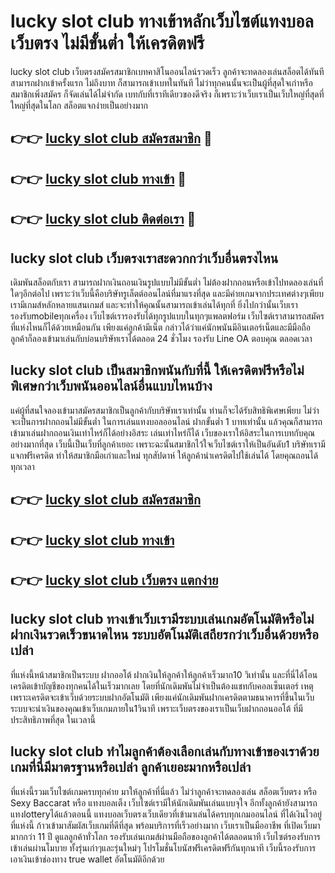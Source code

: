 # lucky slot club ทางเข้าหลักเว็บไซต์แทงบอลเว็บตรง ไม่มีขั้นต่ำ ให้เครดิตฟรี

lucky slot club เว็บตรงสมัครสมาชิกเบทคาสิโนออนไลน์รวดเร็ว ลูกค้าจะทดลองเล่นสล็อตได้ทันทีสามารถฝากเข้าครั้งแรก ไม่ถึงบาท ก็สามารถเข้าเบทในทันที ไม่ว่าทุกคนนั้นจะเป็นผู้ที่สุดใจเก่าหรือสมาชิกเพิ่งสมัคร ก็จัดเล่นได้ไม่จำกัด เบทกับที่เราทีเดียวของดีจริง ก็เพราะว่าเว็บเราเป็นเว็บใหญ่ที่สุดที่ใหญ่ที่สุดในโลก สล็อตแจกง่ายเป็นอย่างมาก

## 👉👉 [lucky slot club สมัครสมาชิก](https://bit.ly/3Ckzg5n) 🎰
## 👉👉 [lucky slot club ทางเข้า](https://bit.ly/3Ckzg5n) 🎰
## 👉👉 [lucky slot club ติดต่อเรา](https://bit.ly/3Ckzg5n) 🎰

## lucky slot club เว็บตรงเราสะดวกกว่าเว็บอื่นตรงไหน
เดิมพันสล็อตกับเรา สามารถฝากเงินถอนเงินรูปแบบไม่มีขั้นต่ำ ไม่ต้องฝากถอนหรือเข้าไปทดลองเล่นที่ใดๆอีกต่อไป เพราะว่าเว็บนี้คือบริษัทรูเล็ตต์ออนไลน์ที่มาแรงที่สุด และมีค่ายเกมจากประเทศต่างๆเพียบ เรามีเกมส์หลักหลายแสนเกมส์ และจะทำให้คุณนั้นสามารถเข้าเล่นได้ทุกที่ ยิ่งไปกว่านั้นเว็บเรารองรับmobileทุกเครื่อง เว็บไซต์เรารองรับได้ทุกรูปแบบในทุกๆแพลตฟอร์ม เว็บไซต์เราสามารถสมัครที่แห่งไหนก็ได้ด้วยเหมือนกัน เพียงแค่ลูกค้ามีเน็ต กล่าวได้ว่าแค่นักพนันมีอินเตอร์เน็ตและมีมือถือ ลูกค้าก็ลองเข้ามาเล่นกับบ่อนบริษัทเราได้ตลอด 24 ชั่วโมง รองรับ Line OA ตอบคุณ ตลอดเวลา

## lucky slot club เป็นสมาชิกพนันกับที่นี้ ให้เครดิตฟรีหรือไม่ พิเศษกว่าเว็บพนันออนไลน์อื่นแบบไหนบ้าง
แค่ผู้ที่สนใจลองเข้ามาสมัครสมาชิกเป็นลูกค้ากับบริษัทเราเท่านั้น ท่านก็จะได้รับสิทธิพิเศษเพียบ ไม่ว่าจะเป็นการฝากถอนไม่มีขั้นต่ำ ในการเล่นแทงบอลออนไลน์ ฝากขั้นต่ำ 1 บาทเท่านั้น แล้วคุณก็สามารถเข้ามาเล่นฝากถอนเงินเท่าไหร่ก็ได้อย่างอิสระ เล่นเท่าไหร่ก็ได้ เว็บของเราให้อิสระในการเบทกับคุณอย่างมากที่สุด เว็บนี้เป็นเว็บที่ลูกค้าเยอะ เพราะฉะนั้นสมาชิกไว้ใจเว็บไซต์เราให้เป็นอันดับ1 บริษัทเรามีแจกฟรีเครดิต ทำให้สมาชิกมือเก่าและใหม่ ทุกสัปดาห์ ให้ลูกค้านำเครดิตไปใช้เล่นได้ โดยคุณถอนได้ทุกเวลา

## 👉👉 [lucky slot club สมัครสมาชิก](https://bit.ly/3Ckzg5n)
## 👉👉 [lucky slot club ทางเข้า](https://bit.ly/3Ckzg5n)
## 👉👉 [lucky slot club เว็บตรง แตกง่าย](https://bit.ly/3Ckzg5n)

## lucky slot club ทางเข้าเว็บเรามีระบบเล่นเกมอัตโนมัติหรือไม่ ฝากเงินรวดเร็วขนาดไหน ระบบอัตโนมัติเสถียรกว่าเว็บอื่นด้วยหรือเปล่า
ที่แห่งนี้หน้าสมาชิกเป็นระบบ ฝากออโต้ ฝากเงินให้ลูกค้าให้ลูกค้าเร็วมาก10 วิเท่านั้น และที่นี่ได้โอนเครดิตเข้าบัญชีของทุกคนได้ในเร็วมากเลย โดยที่นักเดิมพันไม่จำเป็นต้องแชทกับคอลเซ็นเตอร์ เหตุเพราะเครดิตจะเข้าเว็บด้วยระบบฝากอัตโนมัติ เพียงแค่นักเดิมพันฝากเครดิตตามธนาคารที่ขึ้นในเว็บ ระบบจะนำเงินของคุณเข้าเว็บเกมภายใน1วินาที เพราะเว็บตรงของเราเป็นเว็บฝากถอนออโต้ ที่มีประสิทธิภาพที่สุด ในเวลานี้

## lucky slot club ทำไมลูกค้าต้องเลือกเล่นกับทางเข้าของเราด้วย เกมที่นี่มีมาตรฐานหรือเปล่า ลูกค้าเยอะมากหรือเปล่า
ที่แห่งนี้รวมเว็บไซต์เกมครบทุกค่าย มาให้ลูกค้าที่นี่แล้ว ไม่ว่าลูกค้าจะทดลองเล่น สล็อตเว็บตรง หรือ Sexy Baccarat หรือ แทงบอลเต็ง เว็บไซต์เรามีให้นักเดิมพันเล่นแบบจุใจ อีกทั้งลูกค้ายังสามารถแทงlotteryได้แล้วตอนนี้ แทงบอลเว็บตรงเว็บเดียวที่เข้ามาเล่นได้ครบทุกเกมออนไลน์ ที่ได้เงินไวอยู่ที่แห่งนี้ ก้าวเข้ามาสัมผัสเว็บเกมที่ดีที่สุด พร้อมบริการที่เร็วอย่างมาก เว็บเราเป็นมืออาชีพ ที่เปิดเว็บมามากกว่า 11 ปี ดูแลลูกค้าทั่วโลก รองรับเล่นเกมส์ผ่านมือถือของลูกค้าได้ตลอดนาที เว็บไซต์รองรับการเข้าเล่นผ่านโมบาย ทั้งรุ่นเก่าๆและรุ่นใหม่ๆ โปรโมชั่นโบนัสฟรีเครดิตฟรีกันทุกนาที เว็บนี้รองรับการเอาเงินเข้าช่องทาง true wallet อัตโนมัติอีกด้วย
